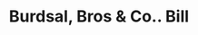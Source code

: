 ---
doi: 10.7916/D8MK7R07
date_other: '1860'
date_other_textual: 1860-1869
form: printed ephemera
genre:
- Invoices
name:
- Burdsal, Bros & Co.
object_in_context_url: https://biggert.cul.columbia.edu/items/view/ave_biggert_01242
subject_hierarchical_geographic:
- Cincinnati, Ohio, United States
subject_name:
- Burdsal, Bros & Co.
title: Burdsal, Bros & Co.. Bill
sort_title: Burdsal, Bros & Co.. Bill
call_number: ave_biggert_01242
coordinates:
- 39.1,-84.51666666666667
pid: ave_biggert_01242
identifiers: ave_biggert_01242
permalink: /biggert/ave_biggert_01242/
layout: iiif-image-page
---